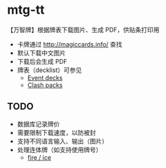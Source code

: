 # mtg-tt
【万智牌】根据牌表下载图片、生成 PDF，供贴条打印用

* 卡牌通过 http://magiccards.info/ 查找
* 默认下载中文图片
* 下载后会生成 PDF
* 牌表（decklist）可参见
  * [Event decks](http://mtgsalvation.gamepedia.com/Event_deck)
  * [Clash packs](http://mtgsalvation.gamepedia.com/Clash_pack)

## TODO
* 数据库记录牌价
* 需要限制下载速度，以防被封
* 支持不同语言输入、输出（图片）
* 处理连体牌（如支持使用牌号）
  * [fire / ice](http://magiccards.info/query?q=fire+ice&v=card&s=cname)
